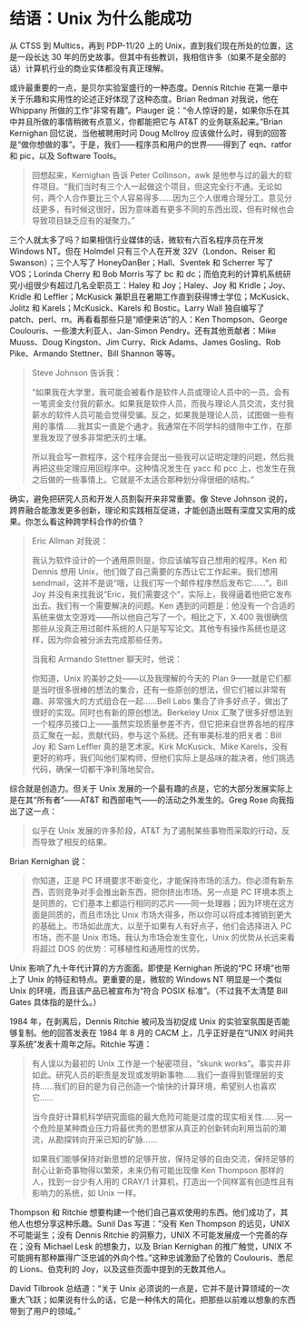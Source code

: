 # 结语：Unix 为什么能成功

从 CTSS 到 Multics，再到 PDP-11/20 上的 Unix，直到我们现在所处的位置，这是一段长达 30 年的历史故事。但其中有些教训，我相信许多（如果不是全部的话）计算机行业的商业实体都没有真正理解。

或许最重要的一点，是贝尔实验室盛行的一种态度。Dennis Ritchie 在第一章中关于乐趣和实用性的论述正好体现了这种态度。Brian Redman 对我说，他在 Whippany 所做的工作“非常有趣”。Plauger 说：“令人惊讶的是，如果你乐在其中并且所做的事情稍微有点意义，你都能把它与 AT\&T 的业务联系起来。”Brian Kernighan 回忆说，当他被聘用时问 Doug Mcllroy 应该做什么时，得到的回答是“做你想做的事”。于是，我们——程序员和用户的世界——得到了 eqn、ratfor 和 pic，以及 Software Tools。

>回想起来，Kernighan 告诉 Peter Collinson，awk 是他参与过的最大的软件项目。“我们当时有三个人一起做这个项目，但这完全行不通。无论如何，两个人合作要比三个人容易得多……因为三个人很难合理分工。意见分歧更多，有时候这很好，因为意味着有更多不同的东西出现，但有时候也会导致项目缺乏应有的凝聚力。”

三个人就太多了吗？如果相信行业媒体的话，微软有六百名程序员在开发 Windows NT。但在 Holmdel 只有三个人在开发 32V（London、Reiser 和 Swanson）；三个人写了 HoneyDanBer；Hall、Sventek 和 Scherrer 写了 VOS；Lorinda Cherry 和 Bob Morris 写了 bc 和 dc；而伯克利的计算机系统研究小组很少有超过几名全职员工：Haley 和 Joy；Haley、Joy 和 Kridle；Joy、Kridle 和 Leffler；McKusick 兼职且在暑期工作直到获得博士学位；McKusick、Jolitz 和 Karels；McKusick、Karels 和 Bostic。Larry Wall 独自编写了 patch、perl、rn。再看看那些只是“顺便来访”的人：Ken Thompson、George Coulouris、一些澳大利亚人、Jan-Simon Pendry。还有其他贡献者：Mike Muuss、Doug Kingston、Jim Curry、Rick Adams、James Gosling、Rob Pike、Armando Stettner、Bill Shannon 等等。

>Steve Johnson 告诉我：
>
>“如果我在大学里，我可能会被看作是软件人员或理论人员中的一员。会有一笔资金支付我的薪水。如果我是软件人员，而我与理论人员交流，支付我薪水的软件人员可能会觉得受骗。反之，如果我是理论人员，试图做一些有用的事情……我其实一直是个通才。我通常在不同学科的缝隙中工作，在那里我发现了很多非常肥沃的土壤。
>
>所以我会写一款程序，这个程序会提出一些我可以证明定理的问题，然后我再把这些定理应用回程序中。这种情况发生在 yacc 和 pcc 上，也发生在我之后做的一些事情上。它就是不太适合那种划分得很细的结构。”

确实，避免把研究人员和开发人员割裂开来非常重要。像 Steve Johnson 说的，跨界融合能激发更多创新，理论和实践相互促进，才能创造出既有深度又实用的成果。你怎么看这种跨学科合作的价值？

>Eric Allman 对我说：
>
>我认为软件设计的一个通用原则是，你应该编写自己想用的程序。Ken 和 Dennis 想用 Unix，他们做了自己需要的东西让它工作起来。我们想用 sendmail，这并不是说“哦，让我们写一个邮件程序然后发布它……”。Bill Joy 并没有来找我说“Eric，我们需要这个”，实际上，我得逼着他把它发布出去。我们有一个需要解决的问题。Ken 遇到的问题是：他没有一个合适的系统来做太空游戏——所以他自己写了一个。相比之下，X.400 我很确信那些从没真正用过邮件系统的人只是写写论文。其他专有操作系统也是这样，因为你会被分派去完成那些任务。
>
>当我和 Armando Stettner 聊天时，他说：
>
>你知道，Unix 的美妙之处——以及我理解的今天的 Plan 9——就是它们都是当时很多很棒的想法的集合，还有一些原创的想法，但它们被以非常有趣、非常强大的方式组合在一起……Bell Labs 集合了许多好点子，做出了很好的实现。同时也有新的原创想法。Berkeley Unix 汇聚了很多好想法到一个程序员接口上——虽然实现质量参差不齐，但它把来自世界各地的程序员汇聚在一起，贡献代码，参与这个系统。还有审美标准的把关者：Bill Joy 和 Sam Leffler 真的是艺术家。Kirk McKusick、Mike Karels，没有更好的称呼，我们叫他们架构师，但他们实际上是品味的裁决者。他们挑选代码，确保一切都干净利落地契合。

综合就是创造力。但关于 Unix 发展的一个最有趣的点是，它的大部分发展实际上是在其“所有者”——AT\&T 和西部电气——的活动之外发生的。Greg Rose 向我指出了这一点：

>似乎在 Unix 发展的许多阶段，AT\&T 为了遏制某些事物而采取的行动，反而导致了相反的结果。

Brian Kernighan 说：

>你知道，正是 PC 环境要求不断变化，才能保持市场的活力。你必须有新东西，否则竞争对手会推出新东西，把你挤出市场。另一点是 PC 环境本质上是同质的，它们基本上都运行相同的芯片——同一处理器；因为环境在这方面是同质的，而且市场比 Unix 市场大得多，所以你可以将成本摊销到更大的基础上。市场如此庞大，以至于如果有人有好点子，他们会选择进入 PC 市场，而不是 Unix 市场。我认为市场会发生变化，Unix 的优势从长远来看将超过 DOS 的优势：可移植性和通用性的优势。

Unix 影响了九十年代计算的方方面面。即使是 Kernighan 所说的“PC 环境”也带上了 Unix 的特征和特点。更重要的是，微软的 Windows NT 明显是一个类似 Unix 的环境，而且该产品已被宣布为“符合 POSIX 标准”。（不过我不太清楚 Bill Gates 具体指的是什么。）

1984 年，在剥离后，Dennis Ritchie 被问及当初促成 Unix 的实验室氛围是否能够复制。他的回答发表在 1984 年 8 月的 CACM 上，几乎正好是在“UNIX 时间共享系统”发表十周年之际。Ritchie 写道：

>有人误以为最初的 Unix 工作是一个秘密项目，“skunk works”。事实并非如此。研究人员的职责是发现或发明新事物……我们一直得到管理层的支持……我们的目的是为自己创造一个愉快的计算环境，希望别人也喜欢它……
>
>当今良好计算机科学研究面临的最大危险可能是过度的现实相关性……另一个危险是某种商业压力将最优秀的思想家从真正的创新转向利用当前的潮流，从勘探转向开采已知的矿脉……
>
>如果我们能够保持对新思想的足够开放，保持足够的自由交流，保持足够的耐心让新奇事物得以繁荣，未来仍有可能出现像 Ken Thompson 那样的人，找到一台少有人用的 CRAY/1 计算机，打造出一个同样富有创造性且有影响力的系统，如 Unix 一样。

Thompson 和 Ritchie 想要构建一个他们自己喜欢使用的东西。他们成功了，其他人也想分享这种乐趣。Sunil Das 写道：“没有 Ken Thompson 的远见，UNIX 不可能诞生；没有 Dennis Ritchie 的洞察力，UNIX 不可能发展成一个完善的存在；没有 Michael Lesk 的想象力，以及 Brian Kernighan 的推广触觉，UNIX 不可能拥有那种赢得广泛忠诚的外向个性。”这种忠诚激励了伦敦的 Coulouris、悉尼的 Lions、伯克利的 Joy，以及这些页面中提到的无数其他人。

David Tilbrook 总结道：“关于 Unix 必须说的一点是，它并不是计算领域的一次重大飞跃；如果说有什么的话，它是一种伟大的简化，把那些以前难以想象的东西带到了用户的领域。”
